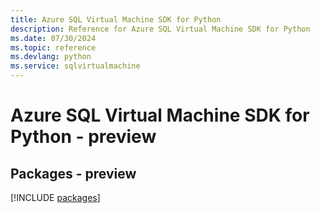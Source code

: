 ```yaml
---
title: Azure SQL Virtual Machine SDK for Python
description: Reference for Azure SQL Virtual Machine SDK for Python
ms.date: 07/30/2024
ms.topic: reference
ms.devlang: python
ms.service: sqlvirtualmachine
---
```

# Azure SQL Virtual Machine SDK for Python - preview
## Packages - preview
[!INCLUDE [packages](sql-virtual-machine-index.md)]